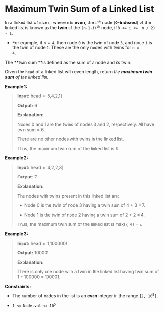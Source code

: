 # Maximum Twin Sum of a Linked List

In a linked list of size <code>n</code>, where <code>n</code> is **even**, the <code>i<sup>th</sup></code> node (**0-indexed**) of the linked list is known as the **twin** of the <code>(n-1-i)<sup>th</sup></code> node, if <code>0 &lt;= i &lt;= (n / 2) - 1</code>.

- For example, if <code>n = 4</code>, then node <code>0</code> is the twin of node <code>3</code>, and node <code>1</code> is the twin of node <code>2</code>. These are the only nodes with twins for <code>n = 4</code>.

The **twin sum **is defined as the sum of a node and its twin.

Given the <code>head</code> of a linked list with even length, return *the **maximum twin sum** of the linked list*.


**Example 1:**
>
> **Input:** head = [5,4,2,1]
>
> **Output:** 6
>
> **Explanation:**
>
> Nodes 0 and 1 are the twins of nodes 3 and 2, respectively. All have twin sum = 6.
>
> There are no other nodes with twins in the linked list.
>
> Thus, the maximum twin sum of the linked list is 6.

**Example 2:**
>
> **Input:** head = [4,2,2,3]
>
> **Output:** 7
>
> **Explanation:**
>
> The nodes with twins present in this linked list are:
>
> - Node 0 is the twin of node 3 having a twin sum of 4 + 3 = 7.
>
> - Node 1 is the twin of node 2 having a twin sum of 2 + 2 = 4.
>
> Thus, the maximum twin sum of the linked list is max(7, 4) = 7.

**Example 3:**
>
> **Input:** head = [1,100000]
>
> **Output:** 100001
>
> **Explanation:**
>
> There is only one node with a twin in the linked list having twin sum of 1 + 100000 = 100001.


**Constraints:**

- The number of nodes in the list is an **even** integer in the range <code>[2, 10<sup>5</sup>]</code>.

- <code>1 &lt;= Node.val &lt;= 10<sup>5</sup></code>
